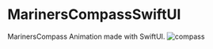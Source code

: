 # MarinersCompassSwiftUI
MarinersCompass Animation made with SwiftUI.
![compass](https://user-images.githubusercontent.com/70090469/151975416-8a4f5edb-9708-4052-a1d1-2ed412bbfc18.png)
